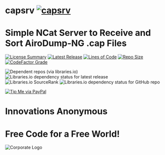 # capsrv [![capsrv](https://github.com/InnovAnon-Inc/capsrv/actions/workflows/pkgrel.yml/badge.svg)](https://github.com/InnovAnon-Inc/capsrv/actions/workflows/pkgrel.yml)
Simple NCat Server to Receive and Sort AiroDump-NG .cap Files
==========
[![License Summary](https://img.shields.io/github/license/InnovAnon-Inc/capsrv?color=%23FF1100&label=Free%20Code%20for%20a%20Free%20World%21&logo=InnovAnon%2C%20Inc.&logoColor=%23FF1133&style=plastic)](https://tldrlegal.com/license/unlicense#summary)
[![Latest Release](https://img.shields.io/github/commits-since/InnovAnon-Inc/capsrv/latest?color=%23FF1100&include_prereleases&logo=InnovAnon%2C%20Inc.&logoColor=%23FF1133&style=plastic)](https://github.com/InnovAnon-Inc/capsrv/releases/latest)
[![Lines of Code](https://tokei.rs/b1/github/InnovAnon-Inc/capsrv?category=code&color=FF1100&logo=InnovAnon-Inc&logoColor=FF1133&style=plastic)](https://github.com/InnovAnon-Inc/capsrv)
[![Repo Size](https://img.shields.io/github/repo-size/InnovAnon-Inc/capsrv?color=%23FF1100&logo=InnovAnon%2C%20Inc.&logoColor=%23FF1133&style=plastic)](https://github.com/InnovAnon-Inc/capsrv)
[![CodeFactor Grade](https://img.shields.io/codefactor/grade/github/InnovAnon-Inc/capsrv?color=FF1100&logo=InnovAnon-Inc&logoColor=FF1133&style=plastic)](https://www.codefactor.io/repository/github/InnovAnon-Inc/capsrv)

![Dependent repos (via libraries.io)](https://img.shields.io/librariesio/dependent-repos/pypi/capsrv?color=FF1100&style=plastic)
![Libraries.io dependency status for latest release](https://img.shields.io/librariesio/release/pypi/capsrv?color=FF1100&style=plastic)
![Libraries.io SourceRank](https://img.shields.io/librariesio/sourcerank/pypi/capsrv?style=plastic)
![Libraries.io dependency status for GitHub repo](https://img.shields.io/librariesio/github/InnovAnon-Inc/capsrv?color=FF1100&logoColor=FF1133&style=plastic)

[![Tip Me via PayPal](https://img.shields.io/badge/paypal-donate-FF1100.svg?logo=paypal&logoColor=FF1133&style=plastic)](https://www.paypal.me/InnovAnon)

# Innovations Anonymous
Free Code for a Free World!
==========
![Corporate Logo](https://innovanon-inc.github.io/assets/images/logo.gif)

